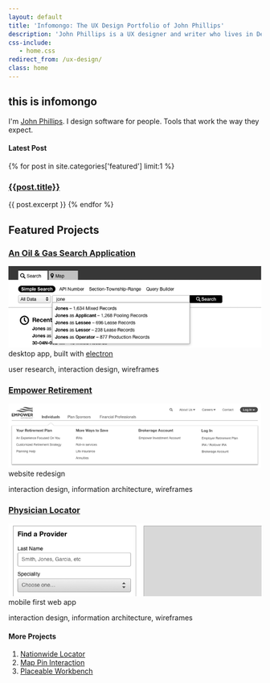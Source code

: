 ```yaml
---
layout: default
title: 'Infomongo: The UX Design Portfolio of John Phillips'
description: 'John Phillips is a UX designer and writer who lives in Denver, CO.'
css-include: 
   - home.css
redirect_from: /ux-design/
class: home
---
```



<section class="dark wrap" markdown="1">
<div class="intro" markdown="1">

# this is infomongo

I'm [John Phillips](/about/). I design software for people. Tools that work the way they expect.  

</div> 
</section>

<section class="white">
<div class="recent">
<h4 class="lite">Latest Post</h4>
{% for post in site.categories['featured'] limit:1 %}
<h3><a href="{{ post.url}}">{{post.title}}</a></h3>
{{ post.excerpt }}
{% endfor %}
</div>
</section> 


<section class="white" markdown="1">
<div class="portfolio" markdown="1">
   
## Featured Projects

### [An Oil &amp; Gas Search Application][1]
[![Alt text](/img/portfolio/cover-new-oil-gas.png)][1]
desktop app, built with [electron](https://www.electronjs.org)
<div class="meta">
user research, interaction design, wireframes
</div>

### [Empower Retirement][2]
[![Alt text](/img/portfolio/cover-new-empower.png)][2]
website redesign
<div class="meta">
interaction design, information architecture, wireframes
</div>

### [Physician Locator][3]
[![Alt text](/img/portfolio/cover-new-physician-locator.png)][3]
mobile first web app
<div class="meta">
interaction design, information architecture, wireframes
</div>

[1]: /ux-design/oil-and-gas-search/
[2]: /ux-design/empower-retirement/
[3]: /ux-design/physician-locator/

<h4 class="lite">More Projects</h4>

1. [Nationwide Locator](/ux-design/nationwide-locator/)
2. [Map Pin Interaction](/ux-design/map-pins/)
2. [Placeable Workbench](/ux-design/workbench/)

</div>
</section>

